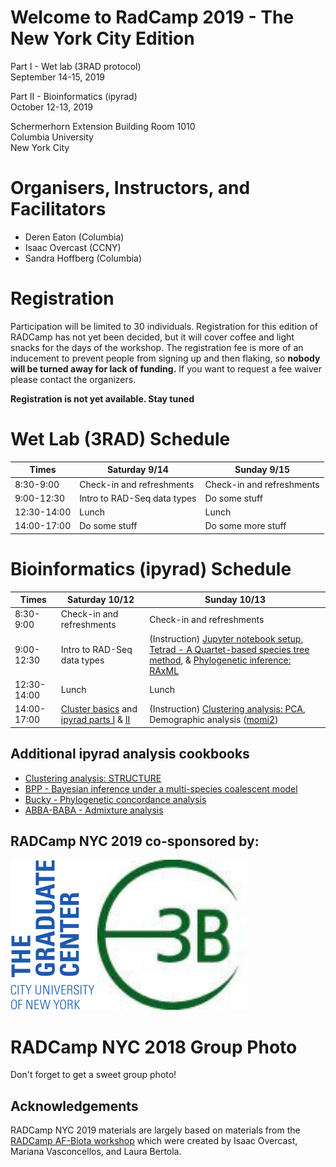 # Welcome to RadCamp 2019 - The New York City Edition

Part I - Wet lab (3RAD protocol)  
September 14-15, 2019

Part II - Bioinformatics (ipyrad)  
October 12-13, 2019  

Schermerhorn Extension Building Room 1010  
Columbia University  
New York City  

# Organisers, Instructors, and Facilitators

  - Deren Eaton (Columbia)
  - Isaac Overcast (CCNY)
  - Sandra Hoffberg (Columbia)

# Registration

Participation will be limited to 30 individuals. Registration for this edition
of RADCamp has not yet been decided, but it will cover coffee and light snacks
for the days of the workshop. The registration fee is more of an inducement to prevent
people from signing up and then flaking, so __nobody will be turned away for
lack of funding.__ If you want to request a fee waiver please contact the
organizers.

__Registration is not yet available. Stay tuned__

# Wet Lab (3RAD) Schedule

Times            | Saturday 9/14 | Sunday 9/15 |
-----            | ------ | ------- |
8:30-9:00       | Check-in and refreshments | Check-in and refreshments |
9:00-12:30      | Intro to RAD-Seq data types | Do some stuff |
12:30-14:00 | Lunch | Lunch |
14:00-17:00 | Do some stuff | Do some more stuff |

# Bioinformatics (ipyrad) Schedule

Times            | Saturday 10/12 | Sunday 10/13 |
-----            | ------ | ------- |
8:30-9:00       | Check-in and refreshments | Check-in and refreshments |
9:00-12:30      | Intro to RAD-Seq data types | (Instruction) [Jupyter notebook setup](Jupyter_Notebook_Setup.md), [Tetrad - A Quartet-based species tree method](https://nbviewer.jupyter.org/github/dereneaton/ipyrad/blob/master/tests/cookbook-tetrad.ipynb), & [Phylogenetic inference: RAxML](06_RAxML_API.md) |
12:30-14:00 | Lunch | Lunch |
14:00-17:00 |[Cluster basics](01_cluster_basics.md) and [ipyrad parts I](02_ipyrad_partI_CLI.md) & [II](03_ipyrad_partII_CLI.md) | (Instruction) [Clustering analysis: PCA](04_PCA_API.md), Demographic analysis ([momi2](07_momi2_API.md)) |

## Additional ipyrad analysis cookbooks

* [Clustering analysis: STRUCTURE](05_STRUCTURE_API.md)
* [BPP - Bayesian inference under a multi-species coalescent model](https://nbviewer.jupyter.org/github/dereneaton/ipyrad/blob/master/tests/cookbook-bpp-species-delimitation.ipynb)
* [Bucky - Phylogenetic concordance analysis](https://nbviewer.jupyter.org/github/dereneaton/ipyrad/blob/master/tests/cookbook-bucky.ipynb)
* [ABBA-BABA - Admixture analysis](https://nbviewer.jupyter.org/github/dereneaton/ipyrad/blob/master/tests/cookbook-abba-baba.ipynb)

## RADCamp NYC 2019 co-sponsored by:

![CUNY Graduate Center](images/GC-logo.png)
![Columbia E3B](images/E3B-logo.jpg)

# RADCamp NYC 2018 Group Photo
Don't forget to get a sweet group photo!

## Acknowledgements
RADCamp NYC 2019 materials are largely based on materials from the [RADCamp AF-Biota workshop](https://radcamp.github.io/AF-Biota/) which were created by Isaac Overcast, Mariana Vasconcellos, and Laura Bertola.
